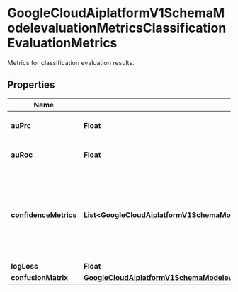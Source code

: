 

# GoogleCloudAiplatformV1SchemaModelevaluationMetricsClassificationEvaluationMetrics

Metrics for classification evaluation results.

## Properties

| Name | Type | Description | Notes |
|------------ | ------------- | ------------- | -------------|
|**auPrc** | **Float** | The Area Under Precision-Recall Curve metric. Micro-averaged for the overall evaluation. |  [optional] |
|**auRoc** | **Float** | The Area Under Receiver Operating Characteristic curve metric. Micro-averaged for the overall evaluation. |  [optional] |
|**confidenceMetrics** | [**List&lt;GoogleCloudAiplatformV1SchemaModelevaluationMetricsClassificationEvaluationMetricsConfidenceMetrics&gt;**](GoogleCloudAiplatformV1SchemaModelevaluationMetricsClassificationEvaluationMetricsConfidenceMetrics.md) | Metrics for each &#x60;confidenceThreshold&#x60; in 0.00,0.05,0.10,...,0.95,0.96,0.97,0.98,0.99 and &#x60;positionThreshold&#x60; &#x3D; INT32_MAX_VALUE. ROC and precision-recall curves, and other aggregated metrics are derived from them. The confidence metrics entries may also be supplied for additional values of &#x60;positionThreshold&#x60;, but from these no aggregated metrics are computed. |  [optional] |
|**logLoss** | **Float** | The Log Loss metric. |  [optional] |
|**confusionMatrix** | [**GoogleCloudAiplatformV1SchemaModelevaluationMetricsConfusionMatrix**](GoogleCloudAiplatformV1SchemaModelevaluationMetricsConfusionMatrix.md) | Confusion matrix of the evaluation. |  [optional] |



